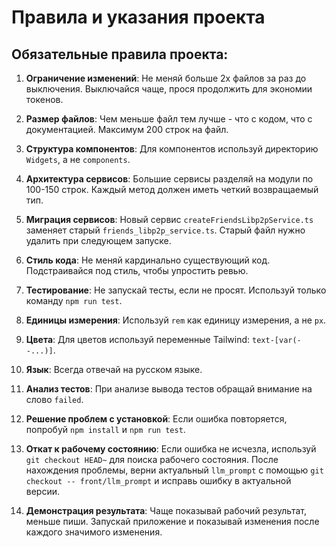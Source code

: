 # Правила и указания проекта

## Обязательные правила проекта:

1. **Ограничение изменений**: Не меняй больше 2х файлов за раз до выключения. Выключайся чаще, прося продолжить для экономии токенов.

2. **Размер файлов**: Чем меньше файл тем лучше - что с кодом, что с документацией. Максимум 200 строк на файл.

3. **Структура компонентов**: Для компонентов используй директорию `Widgets`, а не `components`.

4. **Архитектура сервисов**: Большие сервисы разделяй на модули по 100-150 строк. Каждый метод должен иметь четкий возвращаемый тип.

5. **Миграция сервисов**: Новый сервис `createFriendsLibp2pService.ts` заменяет старый `friends_libp2p_service.ts`. Старый файл нужно удалить при следующем запуске.

2. **Стиль кода**: Не меняй кардинально существующий код. Подстраивайся под стиль, чтобы упростить ревью.

3. **Тестирование**: Не запускай тесты, если не просят. Используй только команду `npm run test`.

4. **Единицы измерения**: Используй `rem` как единицу измерения, а не `px`.

5. **Цвета**: Для цветов используй переменные Tailwind: `text-[var(--...)]`.

6. **Язык**: Всегда отвечай на русском языке.

7. **Анализ тестов**: При анализе вывода тестов обращай внимание на слово `failed`.

8. **Решение проблем с установкой**: Если ошибка повторяется, попробуй `npm install` и `npm run test`.

9. **Откат к рабочему состоянию**: Если ошибка не исчезла, используй `git checkout HEAD~` для поиска рабочего состояния. После нахождения проблемы, верни актуальный `llm_prompt` с помощью `git checkout -- front/llm_prompt` и исправь ошибку в актуальной версии.

10. **Демонстрация результата**: Чаще показывай рабочий результат, меньше пиши. Запускай приложение и показывай изменения после каждого значимого изменения.
